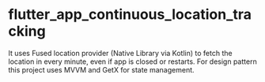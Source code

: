 # flutter_app_continuous_location_tracking

It uses Fused location provider (Native Library via Kotlin) to fetch the location in every minute, even if app is closed or restarts. For design pattern this project uses MVVM and GetX for state management.
